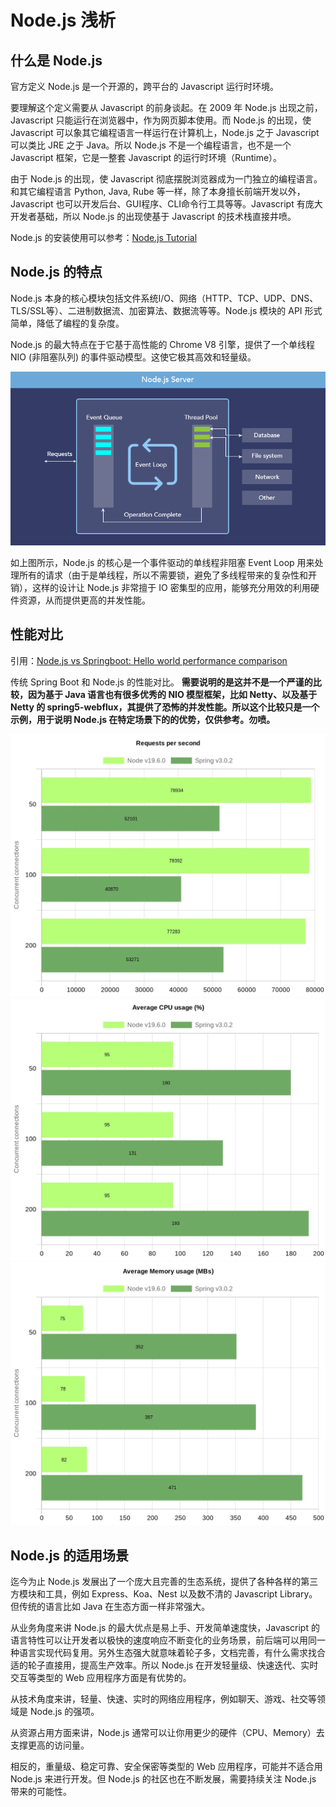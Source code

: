 # Node.js 浅析

## 什么是 Node.js

官方定义 Node.js 是一个开源的，跨平台的 Javascript 运行时环境。

要理解这个定义需要从 Javascript 的前身谈起。在 2009 年 Node.js 出现之前，Javascript 只能运行在浏览器中，作为网页脚本使用。而 Node.js 的出现，使 Javascript 可以象其它编程语言一样运行在计算机上，Node.js 之于 Javascript 可以类比 JRE 之于 Java。所以 Node.js 不是一个编程语言，也不是一个 Javascript 框架，它是一整套 Javascript 的运行时环境（Runtime）。

由于 Node.js 的出现，使 Javascript 彻底摆脱浏览器成为一门独立的编程语言。和其它编程语言 Python, Java, Rube 等一样，除了本身擅长前端开发以外，Javascript 也可以开发后台、GUI程序、CLI命令行工具等等。Javascript 有庞大开发者基础，所以 Node.js 的出现使基于 Javascript 的技术栈直接井喷。

Node.js 的安装使用可以参考：[Node.js Tutorial](https://www.runoob.com/nodejs/nodejs-tutorial.html)

## Node.js 的特点

Node.js 本身的核心模块包括文件系统I/O、网络（HTTP、TCP、UDP、DNS、TLS/SSL等）、二进制数据流、加密算法、数据流等等。Node.js 模块的 API 形式简单，降低了编程的复杂度。

Node.js 的最大特点在于它基于高性能的 Chrome V8 引擎，提供了一个单线程 NIO (非阻塞队列) 的事件驱动模型。这使它极其高效和轻量级。

![](./images/nodejs-nio.webp)

如上图所示，Node.js 的核心是一个事件驱动的单线程非阻塞 Event Loop 用来处理所有的请求（由于是单线程，所以不需要锁，避免了多线程带来的复杂性和开销），这样的设计让 Node.js 非常擅于 IO 密集型的应用，能够充分用效的利用硬件资源，从而提供更高的并发性能。

## 性能对比

引用：[Node.js vs Springboot: Hello world performance comparison](https://medium.com/deno-the-complete-reference/node-js-vs-springboot-hello-world-performance-comparison-59b4d461526c)


传统 Spring Boot 和 Node.js 的性能对比。
**需要说明的是这并不是一个严谨的比较，因为基于 Java 语言也有很多优秀的 NIO 模型框架，比如 Netty、以及基于 Netty 的 spring5-webflux，其提供了恐怖的并发性能。所以这个比较只是一个示例，用于说明 Node.js 在特定场景下的的优势，仅供参考。勿喷。**

![](./images/requests.webp)
![](./images/cpu.webp)
![](./images/memory.webp)

## Node.js 的适用场景

迄今为止 Node.js 发展出了一个庞大且完善的生态系统，提供了各种各样的第三方模块和工具，例如 Express、Koa、Nest 以及数不清的 Javascript Library。但传统的语言比如 Java 在生态方面一样非常强大。

从业务角度来讲 Node.js 的最大优点是易上手、开发简单速度快，Javascript 的语言特性可以让开发者以极快的速度响应不断变化的业务场景，前后端可以用同一种语言实现代码复用。另外生态强大就意味着轮子多，文档完善，有什么需求找合适的轮子直接用，提高生产效率。所以 Node.js 在开发轻量级、快速迭代、实时交互等类型的 Web 应用程序方面是有优势的。

从技术角度来讲，轻量、快速、实时的网络应用程序，例如聊天、游戏、社交等领域是 Node.js 的强项。

从资源占用方面来讲，Node.js 通常可以让你用更少的硬件（CPU、Memory）去支撑更高的访问量。

相反的，重量级、稳定可靠、安全保密等类型的 Web 应用程序，可能并不适合用 Node.js 来进行开发。但 Node.js 的社区也在不断发展，需要持续关注 Node.js 带来的可能性。